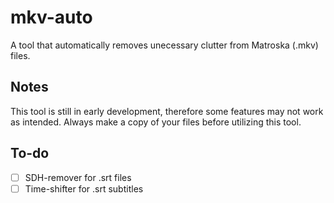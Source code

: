# mkv-auto
A tool that automatically removes unecessary clutter from Matroska (.mkv) files.

## Notes
This tool is still in early development, therefore some features may not work as intended. Always make a copy of your files before utilizing this tool.

## To-do
- [ ] SDH-remover for .srt files
- [ ] Time-shifter for .srt subtitles
